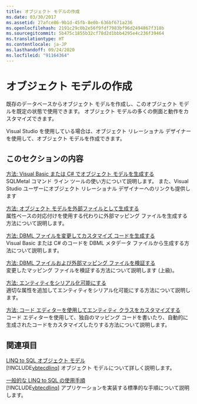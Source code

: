 ```yaml
---
title: オブジェクト モデルの作成
ms.date: 03/30/2017
ms.assetid: 27afce86-9b1d-45fb-8e0b-636bf671a236
ms.openlocfilehash: 2191c29c0b2e56f9fdf7983bf96d2494867f318b
ms.sourcegitcommit: 5b475c1855b32cf78d2d1bbb4295e4c236f39464
ms.translationtype: HT
ms.contentlocale: ja-JP
ms.lasthandoff: 09/24/2020
ms.locfileid: "91164364"
---
```

# <a name="creating-the-object-model"></a>オブジェクト モデルの作成

既存のデータベースからオブジェクト モデルを作成し、このオブジェクト モデルを既定の状態で使用できます。 オブジェクト モデルの多くの側面と動作をカスタマイズできます。  
  
 Visual Studio を使用している場合は、オブジェクト リレーショナル デザイナーを使用して、オブジェクト モデルを作成できます。  
  
## <a name="in-this-section"></a>このセクションの内容  

 [方法: Visual Basic または C# でオブジェクト モデルを生成する](how-to-generate-the-object-model-in-visual-basic-or-csharp.md)  
 SQLMetal コマンド ライン ツールの使い方について説明します。 また、Visual Studio ユーザーにオブジェクト リレーショナル デザイナーへのリンクも提供します  
  
 [方法: オブジェクト モデルを外部ファイルとして生成する](how-to-generate-the-object-model-as-an-external-file.md)  
 属性ベースの対応付けを使用する代わりに外部マッピング ファイルを生成する方法について説明します。  
  
 [方法: DBML ファイルを変更してカスタマイズ コードを生成する](how-to-generate-customized-code-by-modifying-a-dbml-file.md)  
 Visual Basic または C# のコードを DBML メタデータ ファイルから生成する方法について説明します。  
  
 [方法: DBML ファイルおよび外部マッピング ファイルを検証する](how-to-validate-dbml-and-external-mapping-files.md)  
 変更したマッピング ファイルを検証する方法について説明します (上級)。  
  
 [方法: エンティティをシリアル化可能にする](how-to-make-entities-serializable.md)  
 適切な属性を追加してエンティティをシリアル化可能にする方法について説明します。  
  
 [方法: コード エディターを使用してエンティティ クラスをカスタマイズする](how-to-customize-entity-classes-by-using-the-code-editor.md)  
 コード エディターを使用して、独自のマッピング コードを書いたり、自動的に生成されたコードをカスタマイズしたりする方法について説明します。  
  
## <a name="related-sections"></a>関連項目  

 [LINQ to SQL オブジェクト モデル](the-linq-to-sql-object-model.md)  
 [!INCLUDE[vbtecdlinq](../../../../../../includes/vbtecdlinq-md.md)] オブジェクト モデルについて詳しく説明します。  
  
 [一般的な LINQ to SQL の使用手順](typical-steps-for-using-linq-to-sql.md)  
 [!INCLUDE[vbtecdlinq](../../../../../../includes/vbtecdlinq-md.md)] アプリケーションを実装する標準的な手順について説明します。
